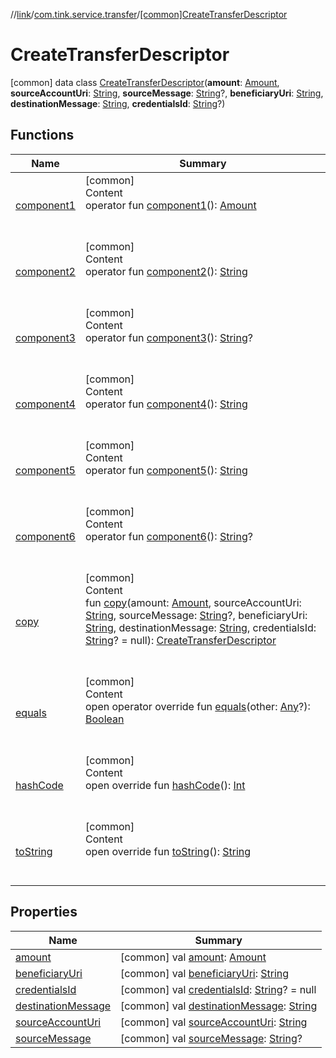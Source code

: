 //[link](../../index.md)/[com.tink.service.transfer](../index.md)/[[common]CreateTransferDescriptor](index.md)



# CreateTransferDescriptor  
 [common] data class [CreateTransferDescriptor](index.md)(**amount**: [Amount](../../com.tink.model.misc/[common]-amount/index.md), **sourceAccountUri**: [String](https://kotlinlang.org/api/latest/jvm/stdlib/kotlin/-string/index.html), **sourceMessage**: [String](https://kotlinlang.org/api/latest/jvm/stdlib/kotlin/-string/index.html)?, **beneficiaryUri**: [String](https://kotlinlang.org/api/latest/jvm/stdlib/kotlin/-string/index.html), **destinationMessage**: [String](https://kotlinlang.org/api/latest/jvm/stdlib/kotlin/-string/index.html), **credentialsId**: [String](https://kotlinlang.org/api/latest/jvm/stdlib/kotlin/-string/index.html)?)   


## Functions  
  
|  Name|  Summary| 
|---|---|
| <a name="com.tink.service.transfer/CreateTransferDescriptor/component1/#/PointingToDeclaration/"></a>[component1](component1.md)| <a name="com.tink.service.transfer/CreateTransferDescriptor/component1/#/PointingToDeclaration/"></a>[common]  <br>Content  <br>operator fun [component1](component1.md)(): [Amount](../../com.tink.model.misc/[common]-amount/index.md)  <br><br><br>
| <a name="com.tink.service.transfer/CreateTransferDescriptor/component2/#/PointingToDeclaration/"></a>[component2](component2.md)| <a name="com.tink.service.transfer/CreateTransferDescriptor/component2/#/PointingToDeclaration/"></a>[common]  <br>Content  <br>operator fun [component2](component2.md)(): [String](https://kotlinlang.org/api/latest/jvm/stdlib/kotlin/-string/index.html)  <br><br><br>
| <a name="com.tink.service.transfer/CreateTransferDescriptor/component3/#/PointingToDeclaration/"></a>[component3](component3.md)| <a name="com.tink.service.transfer/CreateTransferDescriptor/component3/#/PointingToDeclaration/"></a>[common]  <br>Content  <br>operator fun [component3](component3.md)(): [String](https://kotlinlang.org/api/latest/jvm/stdlib/kotlin/-string/index.html)?  <br><br><br>
| <a name="com.tink.service.transfer/CreateTransferDescriptor/component4/#/PointingToDeclaration/"></a>[component4](component4.md)| <a name="com.tink.service.transfer/CreateTransferDescriptor/component4/#/PointingToDeclaration/"></a>[common]  <br>Content  <br>operator fun [component4](component4.md)(): [String](https://kotlinlang.org/api/latest/jvm/stdlib/kotlin/-string/index.html)  <br><br><br>
| <a name="com.tink.service.transfer/CreateTransferDescriptor/component5/#/PointingToDeclaration/"></a>[component5](component5.md)| <a name="com.tink.service.transfer/CreateTransferDescriptor/component5/#/PointingToDeclaration/"></a>[common]  <br>Content  <br>operator fun [component5](component5.md)(): [String](https://kotlinlang.org/api/latest/jvm/stdlib/kotlin/-string/index.html)  <br><br><br>
| <a name="com.tink.service.transfer/CreateTransferDescriptor/component6/#/PointingToDeclaration/"></a>[component6](component6.md)| <a name="com.tink.service.transfer/CreateTransferDescriptor/component6/#/PointingToDeclaration/"></a>[common]  <br>Content  <br>operator fun [component6](component6.md)(): [String](https://kotlinlang.org/api/latest/jvm/stdlib/kotlin/-string/index.html)?  <br><br><br>
| <a name="com.tink.service.transfer/CreateTransferDescriptor/copy/#com.tink.model.misc.Amount#kotlin.String#kotlin.String?#kotlin.String#kotlin.String#kotlin.String?/PointingToDeclaration/"></a>[copy](copy.md)| <a name="com.tink.service.transfer/CreateTransferDescriptor/copy/#com.tink.model.misc.Amount#kotlin.String#kotlin.String?#kotlin.String#kotlin.String#kotlin.String?/PointingToDeclaration/"></a>[common]  <br>Content  <br>fun [copy](copy.md)(amount: [Amount](../../com.tink.model.misc/[common]-amount/index.md), sourceAccountUri: [String](https://kotlinlang.org/api/latest/jvm/stdlib/kotlin/-string/index.html), sourceMessage: [String](https://kotlinlang.org/api/latest/jvm/stdlib/kotlin/-string/index.html)?, beneficiaryUri: [String](https://kotlinlang.org/api/latest/jvm/stdlib/kotlin/-string/index.html), destinationMessage: [String](https://kotlinlang.org/api/latest/jvm/stdlib/kotlin/-string/index.html), credentialsId: [String](https://kotlinlang.org/api/latest/jvm/stdlib/kotlin/-string/index.html)? = null): [CreateTransferDescriptor](index.md)  <br><br><br>
| <a name="kotlin/Any/equals/#kotlin.Any?/PointingToDeclaration/"></a>[equals](../../com.tink.service.user/[common]-user-profile-service-impl/index.md#%5Bkotlin%2FAny%2Fequals%2F%23kotlin.Any%3F%2FPointingToDeclaration%2F%5D%2FFunctions%2F1135467963)| <a name="kotlin/Any/equals/#kotlin.Any?/PointingToDeclaration/"></a>[common]  <br>Content  <br>open operator override fun [equals](../../com.tink.service.user/[common]-user-profile-service-impl/index.md#%5Bkotlin%2FAny%2Fequals%2F%23kotlin.Any%3F%2FPointingToDeclaration%2F%5D%2FFunctions%2F1135467963)(other: [Any](https://kotlinlang.org/api/latest/jvm/stdlib/kotlin/-any/index.html)?): [Boolean](https://kotlinlang.org/api/latest/jvm/stdlib/kotlin/-boolean/index.html)  <br><br><br>
| <a name="kotlin/Any/hashCode/#/PointingToDeclaration/"></a>[hashCode](../../com.tink.service.user/[common]-user-profile-service-impl/index.md#%5Bkotlin%2FAny%2FhashCode%2F%23%2FPointingToDeclaration%2F%5D%2FFunctions%2F1135467963)| <a name="kotlin/Any/hashCode/#/PointingToDeclaration/"></a>[common]  <br>Content  <br>open override fun [hashCode](../../com.tink.service.user/[common]-user-profile-service-impl/index.md#%5Bkotlin%2FAny%2FhashCode%2F%23%2FPointingToDeclaration%2F%5D%2FFunctions%2F1135467963)(): [Int](https://kotlinlang.org/api/latest/jvm/stdlib/kotlin/-int/index.html)  <br><br><br>
| <a name="kotlin/Any/toString/#/PointingToDeclaration/"></a>[toString](../../com.tink.service.user/[common]-user-profile-service-impl/index.md#%5Bkotlin%2FAny%2FtoString%2F%23%2FPointingToDeclaration%2F%5D%2FFunctions%2F1135467963)| <a name="kotlin/Any/toString/#/PointingToDeclaration/"></a>[common]  <br>Content  <br>open override fun [toString](../../com.tink.service.user/[common]-user-profile-service-impl/index.md#%5Bkotlin%2FAny%2FtoString%2F%23%2FPointingToDeclaration%2F%5D%2FFunctions%2F1135467963)(): [String](https://kotlinlang.org/api/latest/jvm/stdlib/kotlin/-string/index.html)  <br><br><br>


## Properties  
  
|  Name|  Summary| 
|---|---|
| <a name="com.tink.service.transfer/CreateTransferDescriptor/amount/#/PointingToDeclaration/"></a>[amount](amount.md)| <a name="com.tink.service.transfer/CreateTransferDescriptor/amount/#/PointingToDeclaration/"></a> [common] val [amount](amount.md): [Amount](../../com.tink.model.misc/[common]-amount/index.md)   <br>
| <a name="com.tink.service.transfer/CreateTransferDescriptor/beneficiaryUri/#/PointingToDeclaration/"></a>[beneficiaryUri](beneficiary-uri.md)| <a name="com.tink.service.transfer/CreateTransferDescriptor/beneficiaryUri/#/PointingToDeclaration/"></a> [common] val [beneficiaryUri](beneficiary-uri.md): [String](https://kotlinlang.org/api/latest/jvm/stdlib/kotlin/-string/index.html)   <br>
| <a name="com.tink.service.transfer/CreateTransferDescriptor/credentialsId/#/PointingToDeclaration/"></a>[credentialsId](credentials-id.md)| <a name="com.tink.service.transfer/CreateTransferDescriptor/credentialsId/#/PointingToDeclaration/"></a> [common] val [credentialsId](credentials-id.md): [String](https://kotlinlang.org/api/latest/jvm/stdlib/kotlin/-string/index.html)? = null   <br>
| <a name="com.tink.service.transfer/CreateTransferDescriptor/destinationMessage/#/PointingToDeclaration/"></a>[destinationMessage](destination-message.md)| <a name="com.tink.service.transfer/CreateTransferDescriptor/destinationMessage/#/PointingToDeclaration/"></a> [common] val [destinationMessage](destination-message.md): [String](https://kotlinlang.org/api/latest/jvm/stdlib/kotlin/-string/index.html)   <br>
| <a name="com.tink.service.transfer/CreateTransferDescriptor/sourceAccountUri/#/PointingToDeclaration/"></a>[sourceAccountUri](source-account-uri.md)| <a name="com.tink.service.transfer/CreateTransferDescriptor/sourceAccountUri/#/PointingToDeclaration/"></a> [common] val [sourceAccountUri](source-account-uri.md): [String](https://kotlinlang.org/api/latest/jvm/stdlib/kotlin/-string/index.html)   <br>
| <a name="com.tink.service.transfer/CreateTransferDescriptor/sourceMessage/#/PointingToDeclaration/"></a>[sourceMessage](source-message.md)| <a name="com.tink.service.transfer/CreateTransferDescriptor/sourceMessage/#/PointingToDeclaration/"></a> [common] val [sourceMessage](source-message.md): [String](https://kotlinlang.org/api/latest/jvm/stdlib/kotlin/-string/index.html)?   <br>

